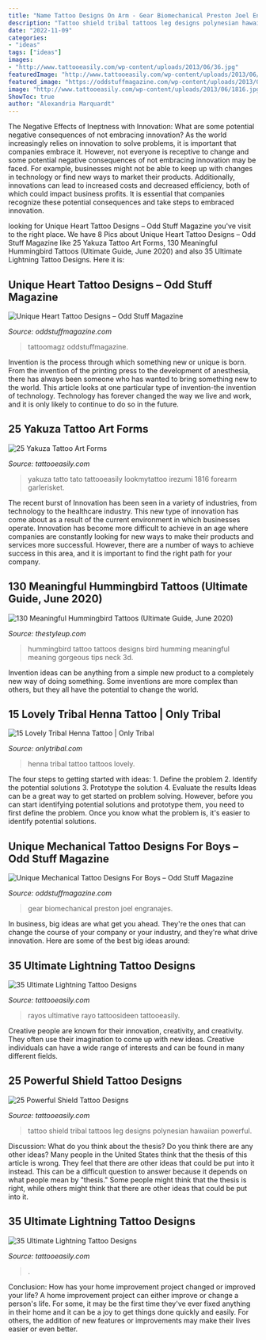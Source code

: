 ```yaml
---
title: "Name Tattoo Designs On Arm - Gear Biomechanical Preston Joel Engranajes"
description: "Tattoo shield tribal tattoos leg designs polynesian hawaiian powerful"
date: "2022-11-09"
categories:
- "ideas"
tags: ["ideas"]
images:
- "http://www.tattooeasily.com/wp-content/uploads/2013/06/36.jpg"
featuredImage: "http://www.tattooeasily.com/wp-content/uploads/2013/06/1816.jpg"
featured_image: "https://oddstuffmagazine.com/wp-content/uploads/2013/09/Bio-mechanical-Tattoo-17-600x800.jpg"
image: "http://www.tattooeasily.com/wp-content/uploads/2013/06/1816.jpg"
ShowToc: true
author: "Alexandria Marquardt"
---
```



The Negative Effects of Ineptness with Innovation: What are some potential negative consequences of not embracing innovation?
As the world increasingly relies on innovation to solve problems, it is important that companies embrace it. However, not everyone is receptive to change and some potential negative consequences of not embracing innovation may be faced. For example, businesses might not be able to keep up with changes in technology or find new ways to market their products. Additionally, innovations can lead to increased costs and decreased efficiency, both of which could impact business profits. It is essential that companies recognize these potential consequences and take steps to embraced innovation.

	

		
looking for Unique Heart Tattoo Designs – Odd Stuff Magazine you've visit to the right place. We have 8 Pics about Unique Heart Tattoo Designs – Odd Stuff Magazine like 25 Yakuza Tattoo Art Forms, 130 Meaningful Hummingbird Tattoos (Ultimate Guide, June 2020) and also 35 Ultimate Lightning Tattoo Designs. Here it is:
		
    
## Unique Heart Tattoo Designs – Odd Stuff Magazine

<img loading=lazy src="https://oddstuffmagazine.com/wp-content/uploads/2013/08/Heart-tattoo-designs-4-532x800.jpg" onerror="this.onerror=null;this.src='https://tse4.mm.bing.net/th?id=OIP.n4Ew6oQK4kmHC_Ior7yHLQHaLI&amp;pid=15.1';" alt="Unique Heart Tattoo Designs – Odd Stuff Magazine">

_Source: oddstuffmagazine.com_

>tattoomagz oddstuffmagazine. 

	

Invention is the process through which something new or unique is born. From the invention of the printing press to the development of anesthesia, there has always been someone who has wanted to bring something new to the world. This article looks at one particular type of invention-the invention of technology. Technology has forever changed the way we live and work, and it is only likely to continue to do so in the future.

    
## 25 Yakuza Tattoo Art Forms

<img loading=lazy src="http://www.tattooeasily.com/wp-content/uploads/2013/06/1816.jpg" onerror="this.onerror=null;this.src='https://tse4.mm.bing.net/th?id=OIP.5L-AWyhyhhz0OII1uWGqqQHaLH&amp;pid=15.1';" alt="25 Yakuza Tattoo Art Forms">

_Source: tattooeasily.com_

>yakuza tatto tato tattooeasily lookmytattoo irezumi 1816 forearm garlerisket. 

	

The recent burst of Innovation has been seen in a variety of industries, from technology to the healthcare industry. This new type of innovation has come about as a result of the current environment in which businesses operate. Innovation has become more difficult to achieve in an age where companies are constantly looking for new ways to make their products and services more successful. However, there are a number of ways to achieve success in this area, and it is important to find the right path for your company.

    
## 130 Meaningful Hummingbird Tattoos (Ultimate Guide, June 2020)

<img loading=lazy src="https://thestyleup.com/wp-content/uploads/2015/03/HUMMINGBIRD-TATTOO-DESIGNS-15.jpg" onerror="this.onerror=null;this.src='https://tse3.mm.bing.net/th?id=OIP.BBHvCvqC7q3RZySsjfiURQHaK6&amp;pid=15.1';" alt="130 Meaningful Hummingbird Tattoos (Ultimate Guide, June 2020)">

_Source: thestyleup.com_

>hummingbird tattoo tattoos designs bird humming meaningful meaning gorgeous tips neck 3d. 

	

Invention ideas can be anything from a simple new product to a completely new way of doing something. Some inventions are more complex than others, but they all have the potential to change the world.

    
## 15 Lovely Tribal Henna Tattoo | Only Tribal

<img loading=lazy src="https://www.onlytribal.com/wp-content/uploads/2015/12/Tribal-Henna-Tattoos.jpg" onerror="this.onerror=null;this.src='https://tse2.mm.bing.net/th?id=OIP.HYPWwXI3xY-BlMSmtpO_SwAAAA&amp;pid=15.1';" alt="15 Lovely Tribal Henna Tattoo | Only Tribal">

_Source: onlytribal.com_

>henna tribal tattoo tattoos lovely. 

	

The four steps to getting started with ideas: 1. Define the problem 2. Identify the potential solutions 3. Prototype the solution 4. Evaluate the results
Ideas can be a great way to get started on problem solving. However, before you can start identifying potential solutions and prototype them, you need to first define the problem. Once you know what the problem is, it's easier to identify potential solutions.

    
## Unique Mechanical Tattoo Designs For Boys – Odd Stuff Magazine

<img loading=lazy src="https://oddstuffmagazine.com/wp-content/uploads/2013/09/Bio-mechanical-Tattoo-17-600x800.jpg" onerror="this.onerror=null;this.src='https://tse3.mm.bing.net/th?id=OIP.Cq8GqEJu2NFrPkgzWhJMCgHaJ4&amp;pid=15.1';" alt="Unique Mechanical Tattoo Designs For Boys – Odd Stuff Magazine">

_Source: oddstuffmagazine.com_

>gear biomechanical preston joel engranajes. 

	

In business, big ideas are what get you ahead. They're the ones that can change the course of your company or your industry, and they're what drive innovation. Here are some of the best big ideas around:

    
## 35 Ultimate Lightning Tattoo Designs

<img loading=lazy src="http://www.tattooeasily.com/wp-content/uploads/2013/06/273.jpg" onerror="this.onerror=null;this.src='https://tse4.mm.bing.net/th?id=OIP.nZAkoo_HJmiNrJVxXySm5AHaJ3&amp;pid=15.1';" alt="35 Ultimate Lightning Tattoo Designs">

_Source: tattooeasily.com_

>rayos ultimative rayo tattoosideen tattooeasily. 

	

Creative people are known for their innovation, creativity, and creativity. They often use their imagination to come up with new ideas. Creative individuals can have a wide range of interests and can be found in many different fields.

    
## 25 Powerful Shield Tattoo Designs

<img loading=lazy src="http://www.tattooeasily.com/wp-content/uploads/2013/06/1411.jpg" onerror="this.onerror=null;this.src='https://tse1.mm.bing.net/th?id=OIP.80XRb4UZ8aQpKj8CHXNADAHaJ4&amp;pid=15.1';" alt="25 Powerful Shield Tattoo Designs">

_Source: tattooeasily.com_

>tattoo shield tribal tattoos leg designs polynesian hawaiian powerful. 

	

Discussion: What do you think about the thesis? Do you think there are any other ideas?
Many people in the United States think that the thesis of this article is wrong. They feel that there are other ideas that could be put into it instead. This can be a difficult question to answer because it depends on what people mean by "thesis." Some people might think that the thesis is right, while others might think that there are other ideas that could be put into it.

    
## 35 Ultimate Lightning Tattoo Designs

<img loading=lazy src="http://www.tattooeasily.com/wp-content/uploads/2013/06/36.jpg" onerror="this.onerror=null;this.src='https://tse3.mm.bing.net/th?id=OIP.cweKWD0QoySF1VVAW46z6wHaJ3&amp;pid=15.1';" alt="35 Ultimate Lightning Tattoo Designs">

_Source: tattooeasily.com_

>. 

	

Conclusion: How has your home improvement project changed or improved your life?
A home improvement project can either improve or change a person's life. For some, it may be the first time they've ever fixed anything in their home and it can be a joy to get things done quickly and easily. For others, the addition of new features or improvements may make their lives easier or even better.

